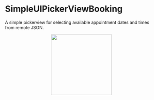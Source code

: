 # SimpleUIPickerViewBooking
A simple pickerview for selecting available appointment dates and times from remote JSON.
 <p align="center">
 <kbd>
   <img src="https://user-images.githubusercontent.com/30866972/87495035-c8d33b00-c693-11ea-87c6-c0adc3b2d951.png" width="200">
 </kbd>
 </p>

